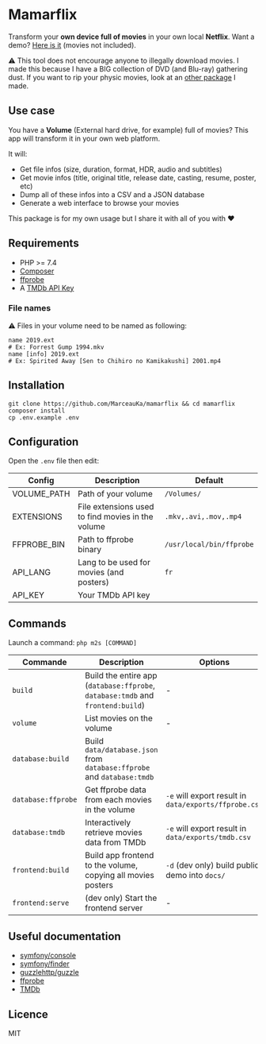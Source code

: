 # Mamarflix

Transform your **own device full of movies** in your own local **Netflix**. Want a demo? [Here is it](https://marceauka.github.io/mamarflix) (movies not included).

⚠️ This tool does not encourage anyone to illegally download movies. I made this because I have a BIG collection of DVD (and Blu-ray) gathering dust. If you want to rip your physic movies, look at an [other package](https://github.com/MarceauKa/ffmpeg-generator) I made.

## Use case

You have a **Volume** (External hard drive, for example) full of movies? This app will transform it in your own web platform.

It will:
- Get file infos (size, duration, format, HDR, audio and subtitles)
- Get movie infos (title, original title, release date, casting, resume, poster, etc)
- Dump all of these infos into a CSV and a JSON database
- Generate a web interface to browse your movies

This package is for my own usage but I share it with all of you with ♥️

## Requirements

- PHP >= 7.4
- [Composer](https://getcomposer.org/)
- [ffprobe](https://ffmpeg.org/ffprobe.html)
- A [TMDb API Key](https://www.themoviedb.org/documentation/api)

### File names

⚠️ Files in your volume need to be named as following:
```
name 2019.ext
# Ex: Forrest Gump 1994.mkv
name [info] 2019.ext
# Ex: Spirited Away [Sen to Chihiro no Kamikakushi] 2001.mp4
```

## Installation

```
git clone https://github.com/MarceauKa/mamarflix && cd mamarflix
composer install
cp .env.example .env
```

## Configuration

Open the `.env` file then edit:

| Config | Description | Default |
|--------|-------------|---------|
| VOLUME_PATH | Path of your volume | `/Volumes/` |
| EXTENSIONS | File extensions used to find movies in the volume | `.mkv,.avi,.mov,.mp4` |
| FFPROBE_BIN | Path to ffprobe binary | `/usr/local/bin/ffprobe` |
| API_LANG | Lang to be used for movies (and posters) | `fr` |
| API_KEY | Your TMDb API key | |

## Commands

Launch a command: `php m2s [COMMAND]`

| Commande | Description | Options |
|----------|-------------|---------|
| `build` | Build the entire app (`database:ffprobe`, `database:tmdb` and `frontend:build`) | - |
| `volume` | List movies on the volume | - |
| `database:build` | Build `data/database.json` from `database:ffprobe` and `database:tmdb` |  | 
| `database:ffprobe` | Get ffprobe data from each movies in the volume | `-e` will export result in `data/exports/ffprobe.csv` | 
| `database:tmdb` | Interactively retrieve movies data from TMDb | `-e` will export result in `data/exports/tmdb.csv` | 
| `frontend:build` | Build app frontend to the volume, copying all movies posters | `-d` (dev only) build public demo into `docs/` |
| `frontend:serve` | (dev only) Start the frontend server | - |

## Useful documentation

- [symfony/console](https://symfony.com/doc/5.1/components/console.html)
- [symfony/finder](https://symfony.com/doc/5.1/components/finder.html)
- [guzzlehttp/guzzle](https://docs.guzzlephp.org/en/stable/)
- [ffprobe](https://ffmpeg.org/ffprobe.html)
- [TMDb](https://developers.themoviedb.org/3/getting-started/introduction)

## Licence

MIT